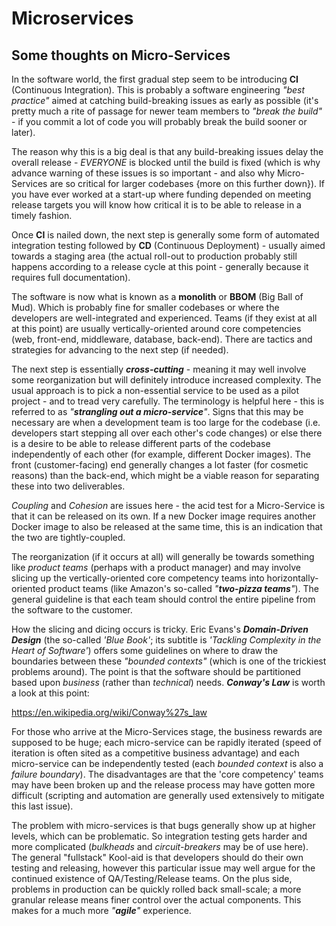 # Microservices
## Some thoughts on Micro-Services

In the software world, the first gradual step seem to be introducing __CI__ (Continuous Integration). This is probably a software engineering _"best practice"_ aimed at catching build-breaking issues as early as possible (it's pretty much a rite of passage for newer team members to _"break the build"_ - if you commit a lot of code you will probably break the build sooner or later). 

The reason why this is a big deal is that any build-breaking issues delay the overall release - _EVERYONE_ is blocked until the build is fixed (which is why advance warning of these issues is so important - and also why Micro-Services are so critical for larger codebases {more on this further down}). If you have ever worked at a start-up where funding depended on meeting release targets you will know how critical it is to be able to release in a timely fashion.

Once __CI__ is nailed down, the next step is generally some form of automated integration testing followed by __CD__ (Continuous Deployment) - usually aimed towards a staging area (the actual roll-out to production probably still happens according to a release cycle at this point - generally because it requires full documentation).

The software is now what is known as a __monolith__ or __BBOM__ (Big Ball of Mud). Which is probably fine for smaller codebases or where the developers are well-integrated and experienced. Teams (if they exist at all at this point) are usually vertically-oriented around core competencies (web, front-end, middleware, database, back-end). There are tactics and strategies for advancing to the next step (if needed).

The next step is essentially ___cross-cutting___ - meaning it may well involve some reorganization but will definitely introduce increased complexity. The usual approach is to pick a non-essential service to be used as a pilot project - and to tread very carefully. The terminology is helpful here - this is referred to as _"__strangling out a micro-service__"_. Signs that this may be necessary are when a development team is too large for the codebase (i.e. developers start stepping all over each other's code changes) or else there is a desire to be able to release different parts of the codebase independently of each other (for example, different Docker images). The front (customer-facing) end generally changes a lot faster (for cosmetic reasons) than the back-end, which might be a viable reason for separating these into two deliverables.

_Coupling_ and _Cohesion_ are issues here - the acid test for a Micro-Service is that it can be released on its own. If a new Docker image requires another Docker image to also be released at the same time, this is an indication that the two are tightly-coupled.

The reorganization (if it occurs at all) will generally be towards something like _product teams_ (perhaps with a product manager) and may involve slicing up the vertically-oriented core competency teams into horizontally-oriented product teams (like Amazon's so-called _"__two-pizza teams__"_). The general guideline is that each team should control the entire pipeline from the software to the customer.

How the slicing and dicing occurs is tricky. Eric Evans's ___Domain-Driven Design___ (the so-called _'Blue Book'_; its subtitle is _'Tackling Complexity in the Heart of Software'_) offers some guidelines on where to draw the boundaries between these _"bounded contexts"_ (which is one of the trickiest problems around). The point is that the software should be partitioned based upon _business_ (rather than _technical_) needs. ___Conway's Law___ is worth a look at this point:

  https://en.wikipedia.org/wiki/Conway%27s_law

For those who arrive at the Micro-Services stage, the business rewards are supposed to be huge; each micro-service can be rapidly iterated (speed of iteration is often sited as a competitive business advantage) and each micro-service can be independently tested (each _bounded context_ is also a _failure boundary_). The disadvantages are that the 'core competency' teams may have been broken up and the release process may have gotten more difficult (scripting and automation are generally used extensively to mitigate this last issue).

The problem with micro-services is that bugs generally show up at higher levels, which can be problematic. So integration testing gets harder and more complicated (_bulkheads_ and _circuit-breakers_ may be of use here). The general "fullstack" Kool-aid is that developers should do their own testing and releasing, however this particular issue may well argue for the continued existence of QA/Testing/Release teams. On the plus side, problems in production can be quickly rolled back small-scale; a more granular release means finer control over the actual components. This makes for a much more _"__agile__"_ experience.
